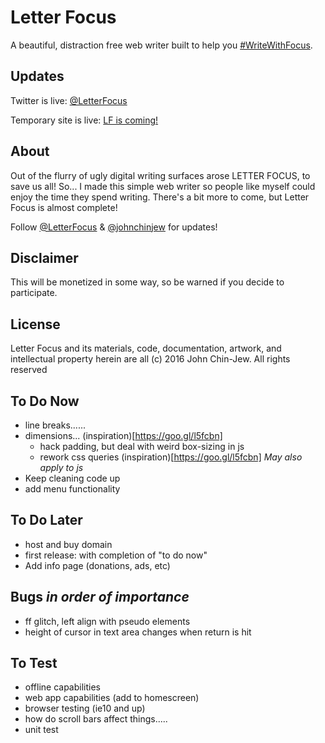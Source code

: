 # Letter Focus
A beautiful, distraction free web writer built to help you [#WriteWithFocus](http://twitter.com/search?q=%23WriteWithFocus).


## Updates
Twitter is live: [@LetterFocus](http://twitter.com/letterfocus)

Temporary site is live: [LF is coming!](http://bit.ly/LFocus)


## About
Out of the flurry of ugly digital writing surfaces arose LETTER FOCUS, to save us all! So... I made this simple web writer so people like myself could enjoy the time they spend writing. There's a bit more to come, but Letter Focus is almost complete!

Follow [@LetterFocus](http://twitter.com/letterfocus) & [@johnchinjew](http://twitter.com/johnchinjew) for updates!


## Disclaimer
This will be monetized in some way, so be warned if you decide to participate.


## License
Letter Focus and its materials, code, documentation, artwork, and intellectual property herein are all (c) 2016 John Chin-Jew. All rights reserved


## To Do Now
- line breaks......
- dimensions... (inspiration)[https://goo.gl/l5fcbn]
  - hack padding, but deal with weird box-sizing in js
  - rework css queries (inspiration)[https://goo.gl/l5fcbn] *May also apply to js*
- Keep cleaning code up
- add menu functionality


## To Do Later
- host and buy domain
- first release: with completion of "to do now"
- Add info page (donations, ads, etc)


## Bugs *in order of importance*
- ff glitch, left align with pseudo elements
- height of cursor in text area changes when return is hit


## To Test
- offline capabilities
- web app capabilities (add to homescreen)
- browser testing (ie10 and up)
- how do scroll bars affect things.....
- unit test
